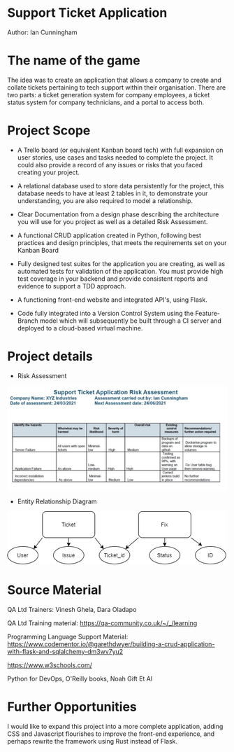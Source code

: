 # Support Ticket Application
Author: Ian Cunningham

# The name of the game

The idea was to create an application that allows a company to create and collate tickets pertaining to tech support within their organisation. There are two parts: a ticket generation system for company employees, a ticket status system for company technicians, and a portal to access both.

# Project Scope
- A Trello board (or equivalent Kanban board tech) with full expansion
on user stories, use cases and tasks needed to complete the project.
It could also provide a record of any issues or risks that you faced
creating your project.

- A relational database used to store data persistently for the
project, this database needs to have at least 2 tables in it, to
demonstrate your understanding, you are also required to model a
relationship.

- Clear Documentation from a design phase describing the architecture
you will use for you project as well as a detailed Risk Assessment.

- A functional CRUD application created in Python, following best
practices and design principles, that meets the requirements set on
your Kanban Board

- Fully designed test suites for the application you are creating, as
well as automated tests for validation of the application. You must
provide high test coverage in your backend and provide consistent
reports and evidence to support a TDD approach.

- A functioning front-end website and integrated API's, using Flask.

- Code fully integrated into a Version Control System using the
Feature-Branch model which will subsequently be built through a CI
server and deployed to a cloud-based virtual machine.


# Project  details

- Risk Assessment

![Risk Assessment](/images/Risk_Assessment.jpg)

- Entity Relationship Diagram

![Entity Relationship Diagram](/images/ERD.png)

# Source Material

QA Ltd Trainers: Vinesh Ghela, Dara Oladapo

QA Ltd Training material: https://qa-community.co.uk/~/_/learning

Programming Language Support Material: https://www.codementor.io/@garethdwyer/building-a-crud-application-with-flask-and-sqlalchemy-dm3wv7yu2

https://www.w3schools.com/

Python for DevOps, O'Reilly books, Noah Gift Et Al


# Further Opportunities
 I would like to expand this project into a more complete application, adding CSS and Javascript flourishes to improve the front-end experience, and perhaps rewrite the framework using Rust instead of Flask.
